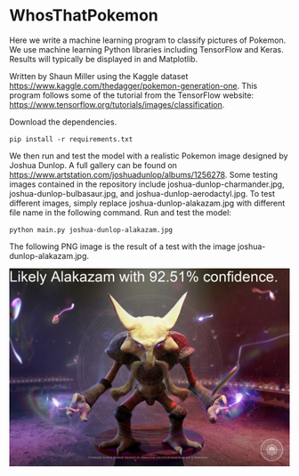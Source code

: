 # WhosThatPokemon
Here we write a machine learning program to classify pictures of Pokemon.
We use machine learning Python libraries including TensorFlow and Keras.
Results will typically be displayed in and Matplotlib.

Written by Shaun Miller using the Kaggle dataset https://www.kaggle.com/thedagger/pokemon-generation-one.
This program follows some of the tutorial from the TensorFlow website: https://www.tensorflow.org/tutorials/images/classification.

Download the dependencies.
```
pip install -r requirements.txt

```

We then run and test the model with a realistic Pokemon image designed by Joshua Dunlop.
A full gallery can be found on https://www.artstation.com/joshuadunlop/albums/1256278.
Some testing images contained in the repository include joshua-dunlop-charmander.jpg, joshua-dunlop-bulbasaur.jpg, and joshua-dunlop-aerodactyl.jpg.
To test different images, simply replace joshua-dunlop-alakazam.jpg with different file name in the following command.
Run and test the model:

```
python main.py joshua-dunlop-alakazam.jpg

```

The following PNG image is the result of a test with the image joshua-dunlop-alakazam.jpg.

![alt text](https://github.com/shaunmillerc1010/WhosThatPokemon/blob/main/preview.png)
